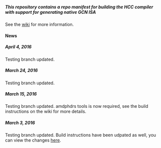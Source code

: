 ##### This repository contains a repo manifest for building the HCC compiler with support for generating native GCN ISA

See the [wiki](https://github.com/RadeonOpenCompute/HCC-Native-GCN-ISA/wiki) for more information.

#### News

##### April 4, 2016

Testing branch updated.

##### March 24, 2016

Testing branch updated.

##### March 15, 2016

Testing branch updated.  amdphdrs tools is now required, see the build instructions on the wiki for more details.

##### March 3, 2016

Testing branch updated.  Build instructions have been udpated as well, you can view the changes [here](https://github.com/RadeonOpenCompute/HCC-Native-GCN-ISA/wiki/Home/_compare/9dcbce47744b980add4a5c405331bc88407f4491...44fb388b63a68d989aeb4c6b175337233634f9e2).
